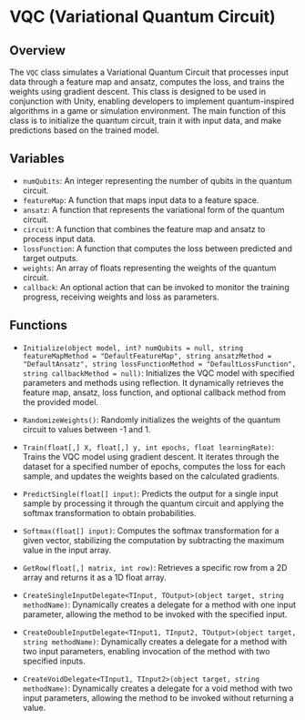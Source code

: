 # VQC (Variational Quantum Circuit)

## Overview
The `VQC` class simulates a Variational Quantum Circuit that processes input data through a feature map and ansatz, computes the loss, and trains the weights using gradient descent. This class is designed to be used in conjunction with Unity, enabling developers to implement quantum-inspired algorithms in a game or simulation environment. The main function of this class is to initialize the quantum circuit, train it with input data, and make predictions based on the trained model.

## Variables
- `numQubits`: An integer representing the number of qubits in the quantum circuit.
- `featureMap`: A function that maps input data to a feature space.
- `ansatz`: A function that represents the variational form of the quantum circuit.
- `circuit`: A function that combines the feature map and ansatz to process input data.
- `lossFunction`: A function that computes the loss between predicted and target outputs.
- `weights`: An array of floats representing the weights of the quantum circuit.
- `callback`: An optional action that can be invoked to monitor the training progress, receiving weights and loss as parameters.

## Functions
- `Initialize(object model, int? numQubits = null, string featureMapMethod = "DefaultFeatureMap", string ansatzMethod = "DefaultAnsatz", string lossFunctionMethod = "DefaultLossFunction", string callbackMethod = null)`: 
  Initializes the VQC model with specified parameters and methods using reflection. It dynamically retrieves the feature map, ansatz, loss function, and optional callback method from the provided model.

- `RandomizeWeights()`: 
  Randomly initializes the weights of the quantum circuit to values between -1 and 1.

- `Train(float[,] X, float[,] y, int epochs, float learningRate)`: 
  Trains the VQC model using gradient descent. It iterates through the dataset for a specified number of epochs, computes the loss for each sample, and updates the weights based on the calculated gradients.

- `PredictSingle(float[] input)`: 
  Predicts the output for a single input sample by processing it through the quantum circuit and applying the softmax transformation to obtain probabilities.

- `Softmax(float[] input)`: 
  Computes the softmax transformation for a given vector, stabilizing the computation by subtracting the maximum value in the input array.

- `GetRow(float[,] matrix, int row)`: 
  Retrieves a specific row from a 2D array and returns it as a 1D float array.

- `CreateSingleInputDelegate<TInput, TOutput>(object target, string methodName)`: 
  Dynamically creates a delegate for a method with one input parameter, allowing the method to be invoked with the specified input.

- `CreateDoubleInputDelegate<TInput1, TInput2, TOutput>(object target, string methodName)`: 
  Dynamically creates a delegate for a method with two input parameters, enabling invocation of the method with two specified inputs.

- `CreateVoidDelegate<TInput1, TInput2>(object target, string methodName)`: 
  Dynamically creates a delegate for a void method with two input parameters, allowing the method to be invoked without returning a value.